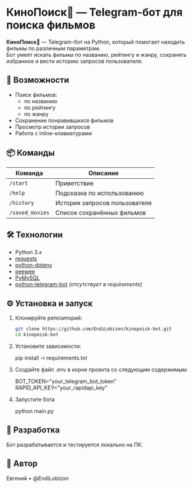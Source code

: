 # КиноПоиск🍿 — Telegram-бот для поиска фильмов

**КиноПоиск🍿** — Telegram-бот на Python, который помогает находить фильмы по различным параметрам.  
Бот умеет искать фильмы по названию, рейтингу и жанру, сохранять избранное и вести историю запросов пользователя.

## 🔧 Возможности

- Поиск фильмов:
  - по названию
  - по рейтингу
  - по жанру
- Сохранение понравившихся фильмов
- Просмотр истории запросов
- Работа с inline-клавиатурами

## 📦 Команды

| Команда         | Описание                        |
|----------------|----------------------------------|
| `/start`        | Приветствие                     |
| `/help`         | Подсказка по использованию      |
| `/history`      | История запросов пользователя   |
| `/saved_movies` | Список сохранённых фильмов      |

## 🛠️ Технологии

- Python 3.x
- [requests](https://pypi.org/project/requests/)
- [python-dotenv](https://pypi.org/project/python-dotenv/)
- [peewee](http://docs.peewee-orm.com/)
- [PyMySQL](https://pypi.org/project/PyMySQL/)
- [python-telegram-bot](https://pypi.org/project/python-telegram-bot/) *(отсутствует в requirements)*

## ⚙️ Установка и запуск

1. Клонируйте репозиторий:
    
    ```bash
    git clone https://github.com/EndiLobizon/kinopoisk-bot.git
    cd kinopoisk-bot

2. Установите зависимости:

    pip install -r requirements.txt

3. Создайте файл .env в корне проекта со следующим содержимым:
    
    BOT_TOKEN="your_telegram_bot_token"
    RAPID_API_KEY="your_rapidapi_key"

4. Запустите бота

    python main.py

## 💬 Разработка
Бот разрабатывается и тестируется локально на ПК.

## 👤 Автор
Евгений • @EndiLobizon


